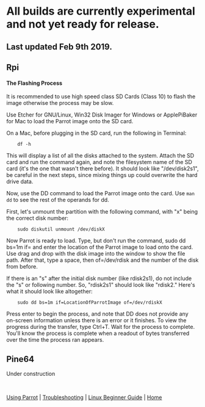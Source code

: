 # All builds are currently experimental and not yet ready for release.

## Last updated Feb 9th 2019.

## Rpi

#### The Flashing Process

It is recommended to use high speed class SD Cards (Class 10) to flash the image otherwise the process may be slow.

Use Etcher for GNU/Linux, Win32 Disk Imager for Windows or ApplePiBaker for Mac to load the Parrot image onto the SD card.

On a Mac, before plugging in the SD card, run the following in Terminal:
```text
    df -h
```
This will display a list of all the disks attached to the system. Attach the SD card and run the command again, and note the filesystem name of the SD card (it's the one that wasn't there before). It should look like "/dev/disk2s1", be careful in the next steps, since mixing things up could overwrite the hard drive data.

Now, use the DD command to load the Parrot image onto the card. Use ```man dd``` to see the rest of the operands for dd.

First, let's unmount the partition with the following command, with "x" being the correct disk number:
```text
    sudo diskutil unmount /dev/diskX
```
Now Parrot is ready to load. Type, but don't run the command, sudo dd bs=1m if= and enter the location of the Parrot image to load onto the card. Use drag and drop with the disk image into the window to show the file path. After that, type a space, then of=/dev/rdisk and the number of the disk from before.

If there is an "s" after the initial disk number (like rdisk2s1), do not include the "s" or following number. So, "rdisk2s1" should look like "rdisk2." Here's what it should look like altogether:
```text
    sudo dd bs=1m if=LocationOfParrotImage of=/dev/rdiskX
```
Press enter to begin the process, and note that DD does not provide any on-screen information unless there is an error or it finishes. To view the progress during the transfer, type Ctrl+T. Wait for the process to complete. You'll know the process is complete when a readout of bytes transferred over the time the process ran appears.

## Pine64
Under construction


&nbsp;

[Using Parrot](https://docs.parrotlinux.org/info/start/) | [Troubleshooting](https://docs.parrotlinux.org/trbl/start/) | [Linux Beginner Guide](https://docs.parrotlinux.org/library/lbg-basics/) | [Home](https://docs.parrotlinux.org/)